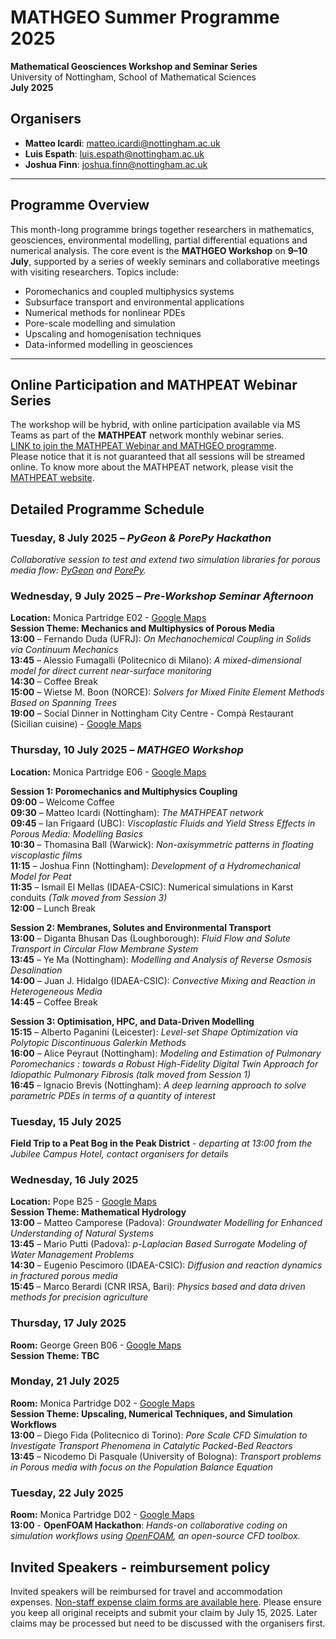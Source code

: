 # MATHGEO Summer Programme 2025
**Mathematical Geosciences Workshop and Seminar Series**   
University of Nottingham, School of Mathematical Sciences  
**July 2025**

## Organisers
- **Matteo Icardi**: [matteo.icardi@nottingham.ac.uk](mailto:matteo.icardi@nottingham.ac.uk)
- **Luis Espath**: [luis.espath@nottingham.ac.uk](mailto:luis.espath@nottingham.ac.uk)
- **Joshua Finn**: [joshua.finn@nottingham.ac.uk](mailto:joshua.finn@nottingham.ac.uk)

---

## Programme Overview

This month-long programme brings together researchers in mathematics, geosciences, environmental modelling, partial differential equations and numerical analysis. The core event is the **MATHGEO Workshop** on **9–10 July**, supported by a series of weekly seminars and collaborative meetings with visiting researchers. Topics include:

- Poromechanics and coupled multiphysics systems
- Subsurface transport and environmental applications
- Numerical methods for nonlinear PDEs
- Pore-scale modelling and simulation
- Upscaling and homogenisation techniques
- Data-informed modelling in geosciences

---

## Online Participation and MATHPEAT Webinar Series
The workshop will be hybrid, with online participation available via MS Teams as part of the **MATHPEAT** network monthly webinar series.  
[LINK to join the MATHPEAT Webinar and MATHGEO programme](https://teams.microsoft.com/l/meetup-join/19%3ameeting_YjBiZDNiNzctZTkyNC00OGQ2LThmZGQtZjFjYTUxYjE3NWNi%40thread.v2/0?context=%7b%22Tid%22%3a%2267bda7ee-fd80-41ef-ac91-358418290a1e%22%2c%22Oid%22%3a%22c727b64e-be8d-47a2-9845-0872a06ec790%22%7d).  
Please notice that it is not guaranteed that all sessions will be streamed online.
To know more about the MATHPEAT network, please visit the [MATHPEAT website](http://mathpeatnetwork.wordpress.com).

## Detailed Programme Schedule

### Tuesday, 8 July 2025 – *PyGeon & PorePy Hackathon*  
*Collaborative session to test and extend two simulation libraries for porous media flow: [PyGeon](https://github.com/pmgbergen/pygeon) and [PorePy](https://github.com/pmgbergen/porepy).*

### Wednesday, 9 July 2025 – *Pre-Workshop Seminar Afternoon*  
**Location:** Monica Partridge E02  - [Google Maps](https://maps.app.goo.gl/LGGCbx53AmBh7NRL7)  
**Session Theme: Mechanics and Multiphysics of Porous Media**  
**13:00** – Fernando Duda (UFRJ): *On Mechanochemical Coupling in Solids via Continuum Mechanics*  
**13:45** – Alessio Fumagalli (Politecnico di Milano): *A mixed-dimensional model for direct current near-surface monitoring*  
**14:30** – Coffee Break  
**15:00** – Wietse M. Boon (NORCE): *Solvers for Mixed Finite Element Methods Based on Spanning Trees*  
**19:00** – Social Dinner in Nottingham City Centre - Compà Restaurant (Sicilian cuisine) - [Google Maps](https://maps.app.goo.gl/c23gRLLZFGxgpixK6)  

### Thursday, 10 July 2025 – *MATHGEO Workshop*  
**Location:** Monica Partridge E06 - [Google Maps](https://maps.app.goo.gl/LGGCbx53AmBh7NRL7)  

**Session 1: Poromechanics and Multiphysics Coupling**  
**09:00** – Welcome Coffee  
**09:30** – Matteo Icardi (Nottingham): *The MATHPEAT network*   
**09:45** – Ian Frigaard (UBC): *Viscoplastic Fluids and Yield Stress Effects in Porous Media: Modelling Basics*  
**10:30** – Thomasina Ball (Warwick): *Non-axisymmetric patterns in floating viscoplastic films*    
**11:15** – Joshua Finn (Nottingham): *Development of a Hydromechanical Model for Peat*    
**11:35** – Ismail El Mellas (IDAEA-CSIC): Numerical simulations in Karst conduits _(Talk moved from Session 3)_  
**12:00** – Lunch Break  

**Session 2: Membranes, Solutes and Environmental Transport**  
**13:00** – Diganta Bhusan Das (Loughborough): *Fluid Flow and Solute Transport in Circular Flow Membrane System*  
**13:45** – Ye Ma (Nottingham): *Modelling and Analysis of Reverse Osmosis Desalination*  
**14:00** – Juan J. Hidalgo (IDAEA-CSIC): *Convective Mixing and Reaction in Heterogeneous Media*  
**14:45** – Coffee Break  

**Session 3: Optimisation, HPC, and Data-Driven Modelling**  
**15:15** – Alberto Paganini (Leicester): *Level-set Shape Optimization via Polytopic Discontinuous Galerkin Methods*  
**16:00** – Alice Peyraut (Nottingham): *Modeling and Estimation of Pulmonary Poromechanics : towards a Robust High-Fidelity Digital Twin Approach for Idiopathic Pulmonary Fibrosis*  _(talk moved from Session 1)_  
**16:45** – Ignacio Brevis (Nottingham): *A deep learning approach to solve parametric PDEs in terms of a quantity of interest*  

### Tuesday, 15 July 2025  
**Field Trip to a Peat Bog in the Peak District** - *departing at 13:00 from the Jubilee Campus Hotel, contact organisers for details*

### Wednesday, 16 July 2025  
**Location:** Pope B25 - [Google Maps](https://maps.app.goo.gl/pq8J3pEE3rnYiYkq5)   
**Session Theme: Mathematical Hydrology**  
**13:00** – Matteo Camporese (Padova): *Groundwater Modelling for Enhanced Understanding of Natural Systems*  
**13:45** – Mario Putti (Padova): *p-Laplacian Based Surrogate Modeling of Water Management Problems*  
**14:30** – Eugenio Pescimoro (IDAEA-CSIC): *Diffusion and reaction dynamics in fractured porous media*  
**15:45** – Marco Berardi (CNR IRSA, Bari): *Physics based and data driven methods for precision agriculture*  


### Thursday, 17 July 2025  
**Room:** George Green B06 - [Google Maps](https://maps.app.goo.gl/T83jvK2n3b6KknkP8)  
**Session Theme: TBC**  


### Monday, 21 July 2025
**Room:** Monica Partridge D02 - [Google Maps](https://maps.app.goo.gl/LGGCbx53AmBh7NRL7)    
**Session Theme: Upscaling, Numerical Techniques, and Simulation Workflows**  
**13:00** – Diego Fida (Politecnico di Torino): *Pore Scale CFD Simulation to Investigate Transport Phenomena in Catalytic Packed-Bed Reactors*  
**13:45** – Nicodemo Di Pasquale (University of Bologna): *Transport problems in Porous media with focus on the Population Balance Equation*  

### Tuesday, 22 July 2025 
**Room:** Monica Partridge D02 - [Google Maps](https://maps.app.goo.gl/LGGCbx53AmBh7NRL7)    
**13:00** - **OpenFOAM Hackathon**: *Hands-on collaborative coding on simulation workflows using [OpenFOAM](https://www.openfoam.org), an open-source CFD toolbox.*



## Invited Speakers - reimbursement policy
Invited speakers will be reimbursed for travel and accommodation expenses.
[Non-staff expense claim forms are available here](https://www.nottingham.ac.uk/fabs/finance/forms/index.aspx).
Please ensure you keep all original receipts and submit your claim by July 15, 2025. Later claims may be processed but need to be discussed with the organisers first.